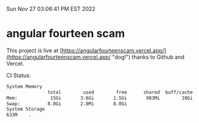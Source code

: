 Sun Nov 27 03:06:41 PM EST 2022

# angular fourteen scam


This project is live at [https://angularfourteenscam.vercel.app/](https://angularfourteenscam.vercel.app/ "dog!") thanks to Github and Vercel.

CI Status: 

```bash
System Memory
               total        used        free      shared  buff/cache   available
Mem:            15Gi       3.6Gi       1.5Gi       983Mi        10Gi        10Gi
Swap:          8.0Gi       2.0Mi       8.0Gi
System Storage
633M	.
```
```bash
